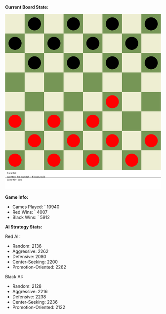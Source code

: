 
**Current Board State:**  
<!-- START_GIF -->
![Checkers Game](./checkers_game.gif)
<!-- END_GIF -->

**Game Info:**  
- Games Played: `<!-- GAMES_PLAYED --> 10940
- Red Wins: `<!-- RED_WINS --> 4007
- Black Wins: `<!-- BLACK_WINS --> 5912

<!-- AI_STATS -->
**AI Strategy Stats:**

Red AI:
- Random: 2136
- Aggressive: 2262
- Defensive: 2080
- Center-Seeking: 2200
- Promotion-Oriented: 2262

Black AI:
- Random: 2128
- Aggressive: 2216
- Defensive: 2238
- Center-Seeking: 2236
- Promotion-Oriented: 2122

